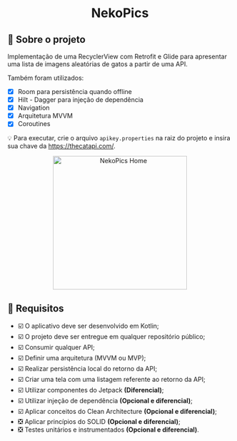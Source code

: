 <h1 align="center"> 
	  NekoPics
</h1>




## 📑 Sobre o projeto

Implementação de uma RecyclerView com Retrofit e Glide para apresentar uma lista de imagens aleatórias de gatos a partir de uma API.

Também foram utilizados:
- [x] Room para persistência quando offline
- [x] Hilt - Dagger para injeção de dependência
- [x] Navigation
- [x] Arquitetura MVVM
- [x] Coroutines

💡  Para executar, crie o arquivo `apikey.properties` na raiz do projeto e insira sua chave da https://thecatapi.com/.

<p align="center">
  <img src="https://i.imgur.com/sxblCLt.jpg" alt="NekoPics Home" width="300px" />
</p>

## 📌 Requisitos

- ☑️ O aplicativo deve ser desenvolvido em Kotlin;
- ☑️ O projeto deve ser entregue em qualquer repositório público;
- ☑️ Consumir qualquer API;
- ☑️ Definir uma arquitetura (MVVM ou MVP);
- ☑️ Realizar persistência local do retorno da API; 
- ☑️ Criar uma tela com uma listagem referente ao retorno da API;
- ☑️ Utilizar componentes do Jetpack **(Diferencial)**;
- ☑️ Utilizar injeção de dependência **(Opcional e diferencial)**;
- ☑️ Aplicar conceitos do Clean Architecture **(Opcional e diferencial)**; 
- ❎ Aplicar princípios do SOLID **(Opcional e diferencial)**;
- ❎ Testes unitários e instrumentados **(Opcional e diferencial)**.
